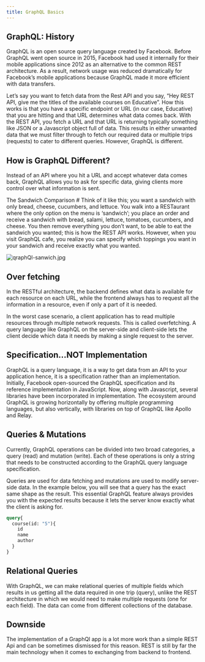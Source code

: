 ```yaml
---
title: GraphQL Basics
---
```



## GraphQL: History

GraphQL is an open source query language created by Facebook. Before GraphQL went open source in 2015, Facebook had used it internally for their mobile applications since 2012 as an alternative to the common REST architecture. As a result, network usage was reduced dramatically for Facebook’s mobile applications because GraphQL made it more efficient with data transfers.

Let’s say you want to fetch data from the Rest API and you say, “Hey REST API, give me the titles of the available courses on Educative”. How this works is that you have a specific endpoint or URL (in our case, Educative) that you are hitting and that URL determines what data comes back. With the REST API, you fetch a URL and that URL is returning typically something like JSON or a Javascript object full of data. This results in either unwanted data that we must filter through to fetch our required data or multiple trips (requests) to cater to different queries. However, GraphQL is different.

## How is GraphQL Different?

Instead of an API where you hit a URL and accept whatever data comes back, GraphQL allows you to ask for specific data, giving clients more control over what information is sent.

The Sandwich Comparison #
Think of it like this; you want a sandwich with only bread, cheese, cucumbers, and lettuce. You walk into a RESTaurant where the only option on the menu is ‘sandwich’; you place an order and receive a sandwich with bread, salami, lettuce, tomatoes, cucumbers, and cheese. You then remove everything you don’t want, to be able to eat the sandwich you wanted; this is how the REST API works. However, when you visit GraphQL cafe, you realize you can specify which toppings you want in your sandwich and receive exactly what you wanted.

![qraphQl-sanwich.jpg](staticAsset/web/qraphQl-sanwich.jpg "qraphQl-sanwich.jpg")

## Over fetching

In the RESTful architecture, the backend defines what data is available for each resource on each URL, while the frontend always has to request all the information in a resource, even if only a part of it is needed.

In the worst case scenario, a client application has to read multiple resources through multiple network requests. This is called overfetching. A query language like GraphQL on the server-side and client-side lets the client decide which data it needs by making a single request to the server.

## Specification…NOT Implementation

GraphQL is a query language, it is a way to get data from an API to your application hence, it is a specification rather than an implementation. Initially, Facebook open-sourced the GraphQL specification and its reference implementation in JavaScript. Now, along with Javascript, several libraries have been incorporated in implementation. The ecosystem around GraphQL is growing horizontally by offering multiple programming languages, but also vertically, with libraries on top of GraphQL like Apollo and Relay.

## Queries & Mutations

Currently, GraphQL operations can be divided into two broad categories, a query (read) and mutation (write). Each of these operations is only a string that needs to be constructed according to the GraphQL query language specification.

Queries are used for data fetching and mutations are used to modify server-side data. In the example below, you will see that a query has the exact same shape as the result. This essential GraphQL feature always provides you with the expected results because it lets the server know exactly what the client is asking for.

```graphql
query{
  course(id: "5"){
    id
    name
    author
  }
}
```

## Relational Queries

With GraphQL, we can make relational queries of multiple fields which results in us getting all the data required in one trip (query), unlike the REST architecture in which we would need to make multiple requests (one for each field). The data can come from different collections of the database.

## Downside

The implementation of a GraphQl app is a lot more work than a simple REST Api and can be sometimes dismissed for this reason.
REST is still by far the main technology when it comes to exchanging from backend to frontend.
